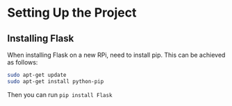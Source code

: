 # Setting Up the Project #
## Installing Flask ##
When installing Flask on a new RPi, need to install pip. This can be achieved as follows:
```bash
sudo apt-get update
sudo apt-get install python-pip
```
Then you can run `pip install Flask`